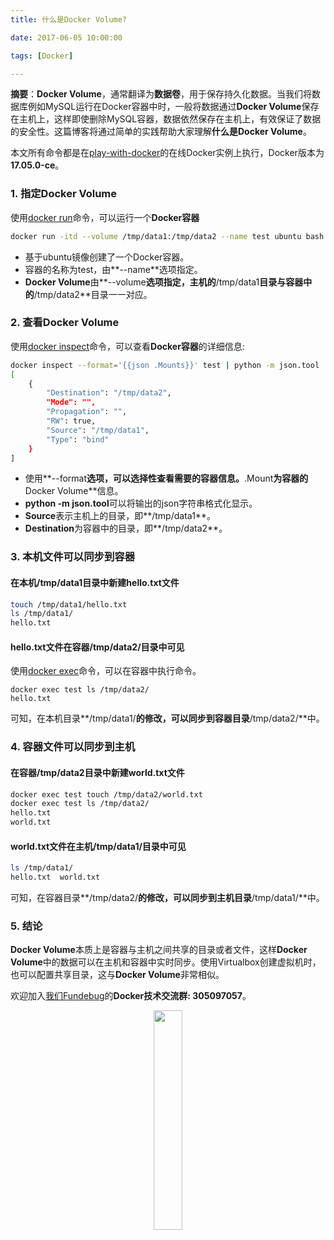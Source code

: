 ```yaml
---
title: 什么是Docker Volume?

date: 2017-06-05 10:00:00

tags: [Docker]

---
```


**摘要**：**Docker Volume**，通常翻译为**数据卷**，用于保存持久化数据。当我们将数据库例如MySQL运行在Docker容器中时，一般将数据通过**Docker Volume**保存在主机上，这样即使删除MySQL容器，数据依然保存在主机上，有效保证了数据的安全性。这篇博客将通过简单的实践帮助大家理解**什么是Docker Volume**。

<!-- more -->

本文所有命令都是在[play-with-docker](http://play-with-docker.com)的在线Docker实例上执行，Docker版本为**17.05.0-ce**。

### 1. 指定Docker Volume

使用[docker run](https://docs.docker.com/engine/reference/run/)命令，可以运行一个**Docker容器**

```bash
docker run -itd --volume /tmp/data1:/tmp/data2 --name test ubuntu bash
```

- 基于ubuntu镜像创建了一个Docker容器。
- 容器的名称为test，由**--name**选项指定。
- **Docker Volume**由**--volume**选项指定，主机的**/tmp/data1**目录与容器中的**/tmp/data2**目录一一对应。

### 2. 查看Docker Volume

使用[docker inspect](https://docs.docker.com/engine/reference/commandline/inspect/)命令，可以查看**Docker容器**的详细信息:

```bash
docker inspect --format='{{json .Mounts}}' test | python -m json.tool
[
    {
        "Destination": "/tmp/data2",
        "Mode": "",
        "Propagation": "",
        "RW": true,
        "Source": "/tmp/data1",
        "Type": "bind"
    }
]
```

- 使用**--format**选项，可以选择性查看需要的容器信息。**.Mount**为容器的**Docker Volume**信息。
- **python -m json.tool**可以将输出的json字符串格式化显示。
- **Source**表示主机上的目录，即**/tmp/data1**。
- **Destination**为容器中的目录，即**/tmp/data2**。

### 3. 本机文件可以同步到容器

#### 在本机/tmp/data1目录中新建hello.txt文件

```bash
touch /tmp/data1/hello.txt
ls /tmp/data1/
hello.txt
```

#### hello.txt文件在容器/tmp/data2/目录中可见

使用[docker exec](https://docs.docker.com/engine/reference/commandline/exec/)命令，可以在容器中执行命令。

```
docker exec test ls /tmp/data2/
hello.txt
```

可知，在本机目录**/tmp/data1/**的修改，可以同步到容器目录**/tmp/data2/**中。

### 4. 容器文件可以同步到主机

#### 在容器/tmp/data2目录中新建world.txt文件

```bash
docker exec test touch /tmp/data2/world.txt
docker exec test ls /tmp/data2/
hello.txt
world.txt
```

#### world.txt文件在主机/tmp/data1/目录中可见

```bash
ls /tmp/data1/
hello.txt  world.txt
```

可知，在容器目录**/tmp/data2/**的修改，可以同步到主机目录**/tmp/data1/**中。

### 5. 结论

**Docker Volume**本质上是容器与主机之间共享的目录或者文件，这样**Docker Volume**中的数据可以在主机和容器中实时同步。使用Virtualbox创建虚拟机时，也可以配置共享目录，这与**Docker Volume**非常相似。


欢迎加入[我们Fundebug](https://fundebug.com/)的**Docker技术交流群: 305097057**。

<div style="text-align: center;">
<img style="width:30%;" src="http://opu5mq5tf.bkt.clouddn.com/qq_docker.JPG" />
</div>
















